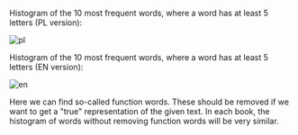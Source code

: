 Histogram of the 10 most frequent words, where a word has at least 5 letters (PL version):

![pl](https://user-images.githubusercontent.com/50342517/138559847-924f30b4-7ddc-467f-8d60-3a023889c472.png)

Histogram of the 10 most frequent words, where a word has at least 5 letters (EN version):

![en](https://user-images.githubusercontent.com/50342517/138559851-42ac7709-6290-40a9-a50b-f4b9a5e5a444.png)

Here we can find so-called function words. These should be removed if we want to get a "true" representation of the given text. 
In each book, the histogram of words without removing function words will be very similar.
